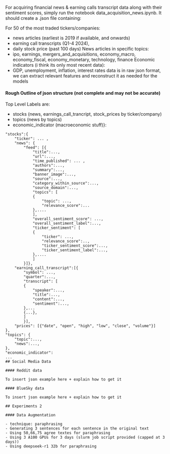 For acquiring financial news & earning calls transcript data along with their sentiment scores, simply run the notebook data_acquisition_news.ipynb. It should create a .json file containing:

For 50 of the most traded tickers/companies:
- news articles (earliest is 2019 if available, and onwards)
- earning call transcripts (Q1-4 2024),
- daily stock price (past 100 days)
News articles in specific topics:
 - ipo, earnings, mergers_and_acquisitions, economy_macro, economy_fiscal, economy_monetary, technology, finance
Economic indicators (i think its only most recent data):
- GDP, unemployment, inflation, interest rates
data is in raw json format, we can extract relevant features and reconstruct it as needed for the models

#### Rough Outline of json structure (not complete and may not be accurate) ####

Top Level Labels are: 
- stocks (news, earnings_call_trancript, stock_prices by ticker/company)
- topics (news by topics)
- economic_indicator (macroeconomic stuff)}:

```
"stocks":{
	"ticker": ... ,
	"news": {
		"feed": [{
			"title":...,
			"url":...,
			"time_published": ... ,
			"authors":...,
			"summary":...,
			"banner_image":...,
			"source":...,
			"category_within_source":...,
			"source_domain":...,
			"topics": [
			{
				"topic": ...,
				"relevance_score":...
			},....
			],
			"overall_sentiment_score": ...,
			"overall_sentiment_label":...,
			"ticker_sentiment": [
			{
				"ticker": ...,
				"relevance_score":..,
				"ticker_sentiment_score":...,
				"ticker_sentiment_label":...,
			},....
			]
		}]},
	"earning_call_transcript":[{
		"symbol": ...,
		"quarter":...,
		"transcript": [
		{
			"speaker":...,
			"title":...,
			"content":...,
			"sentiment":...,
		},...
		{...},
		]
		}],
	"prices": [{"date", "open", "high", "low", "close", "volume"}]
},
"topics": {
	"topic":...,
	"news":...,
},
"economic_indicator":
...
## Social Media Data

#### Reddit data

To insert json example here + explain how to get it

#### BlueSky data

To insert json example here + explain how to get it

## Experiments 2

#### Data Augmentation

- technique: paraphrasing
- Generating 3 sentences for each sentence in the original text
- Using 50,66,75 agree textes for paraphrasing
- Using 3 A100 GPUs for 3 days (slurm job script provided (capped at 3 days))
- Using deepseek-r1 32b for paraphrasing